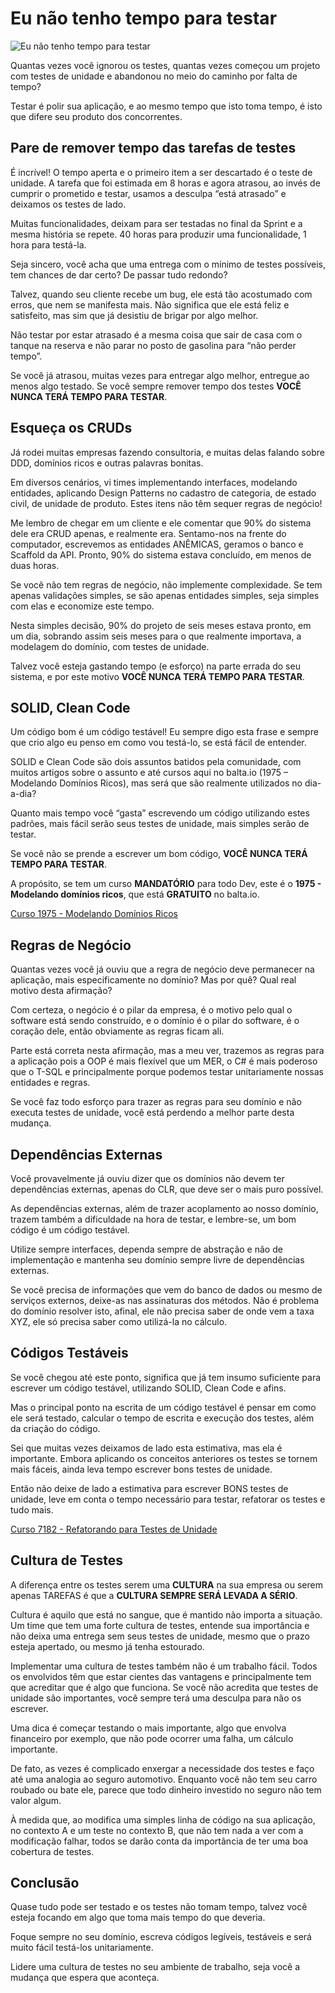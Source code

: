 Eu não tenho tempo para testar
==============================

![Eu não tenho tempo para testar](https://baltaio.blob.core.windows.net/blog/eu-nao-tenho-tempo-para-testar.jpg)

Quantas vezes você ignorou os testes, quantas vezes começou um projeto com testes de unidade e abandonou no meio do caminho por falta de tempo?

Testar é polir sua aplicação, e ao mesmo tempo que isto toma tempo, é isto que difere seu produto dos concorrentes.

Pare de remover tempo das tarefas de testes
-------------------------------------------

É incrível! O tempo aperta e o primeiro item a ser descartado é o teste de unidade. A tarefa que foi estimada em 8 horas e agora atrasou, ao invés de cumprir o prometido e testar, usamos a desculpa “está atrasado” e deixamos os testes de lado.

Muitas funcionalidades, deixam para ser testadas no final da Sprint e a mesma história se repete. 40 horas para produzir uma funcionalidade, 1 hora para testá-la.

Seja sincero, você acha que uma entrega com o mínimo de testes possíveis, tem chances de dar certo? De passar tudo redondo?

Talvez, quando seu cliente recebe um bug, ele está tão acostumado com erros, que nem se manifesta mais. Não significa que ele está feliz e satisfeito, mas sim que já desistiu de brigar por algo melhor.

Não testar por estar atrasado é a mesma coisa que sair de casa com o tanque na reserva e não parar no posto de gasolina para “não perder tempo”.

Se você já atrasou, muitas vezes para entregar algo melhor, entregue ao menos algo testado. Se você sempre remover tempo dos testes **VOCÊ NUNCA TERÁ TEMPO PARA TESTAR**.

Esqueça os CRUDs
----------------

Já rodei muitas empresas fazendo consultoria, e muitas delas falando sobre DDD, domínios ricos e outras palavras bonitas.

Em diversos cenários, vi times implementando interfaces, modelando entidades, aplicando Design Patterns no cadastro de categoria, de estado civil, de unidade de produto. Estes itens não têm sequer regras de negócio!

Me lembro de chegar em um cliente e ele comentar que 90% do sistema dele era CRUD apenas, e realmente era. Sentamo-nos na frente do computador, escrevemos as entidades ANÊMICAS, geramos o banco e Scaffold da API. Pronto, 90% do sistema estava concluído, em menos de duas horas.

Se você não tem regras de negócio, não implemente complexidade. Se tem apenas validações simples, se são apenas entidades simples, seja simples com elas e economize este tempo.

Nesta simples decisão, 90% do projeto de seis meses estava pronto, em um dia, sobrando assim seis meses para o que realmente importava, a modelagem do domínio, com testes de unidade.

Talvez você esteja gastando tempo (e esforço) na parte errada do seu sistema, e por este motivo **VOCÊ NUNCA TERÁ TEMPO PARA TESTAR**.

SOLID, Clean Code
-----------------

Um código bom é um código testável! Eu sempre digo esta frase e sempre que crio algo eu penso em como vou testá-lo, se está fácil de entender.

SOLID e Clean Code são dois assuntos batidos pela comunidade, com muitos artigos sobre o assunto e até cursos aqui no balta.io (1975 – Modelando Domínios Ricos), mas será que são realmente utilizados no dia-a-dia?

Quanto mais tempo você “gasta” escrevendo um código utilizando estes padrões, mais fácil serão seus testes de unidade, mais simples serão de testar.

Se você não se prende a escrever um bom código, **VOCÊ NUNCA TERÁ TEMPO PARA TESTAR**.

A propósito, se tem um curso **MANDATÓRIO** para todo Dev, este é o **1975 - Modelando domínios ricos**, que está **GRATUITO** no balta.io.

[Curso 1975 - Modelando Domínios Ricos](https://balta.io/cursos/1975)

Regras de Negócio
-----------------

Quantas vezes você já ouviu que a regra de negócio deve permanecer na aplicação, mais especificamente no domínio? Mas por quê? Qual real motivo desta afirmação?

Com certeza, o negócio é o pilar da empresa, é o motivo pelo qual o software está sendo construído, e o domínio é o pilar do software, é o coração dele, então obviamente as regras ficam ali.

Parte está correta nesta afirmação, mas a meu ver, trazemos as regras para a aplicação pois a OOP é mais flexível que um MER, o C# é mais poderoso que o T-SQL e principalmente porque podemos testar unitariamente nossas entidades e regras.

Se você faz todo esforço para trazer as regras para seu domínio e não executa testes de unidade, você está perdendo a melhor parte desta mudança.

Dependências Externas
---------------------

Você provavelmente já ouviu dizer que os domínios não devem ter dependências externas, apenas do CLR, que deve ser o mais puro possível.

As dependências externas, além de trazer acoplamento ao nosso domínio, trazem também a dificuldade na hora de testar, e lembre-se, um bom código é um código testável.

Utilize sempre interfaces, dependa sempre de abstração e não de implementação e mantenha seu domínio sempre livre de dependências externas.

Se você precisa de informações que vem do banco de dados ou mesmo de serviços externos, deixe-as nas assinaturas dos métodos. Não é problema do domínio resolver isto, afinal, ele não precisa saber de onde vem a taxa XYZ, ele só precisa saber como utilizá-la no cálculo.

Códigos Testáveis
-----------------

Se você chegou até este ponto, significa que já tem insumo suficiente para escrever um código testável, utilizando SOLID, Clean Code e afins.

Mas o principal ponto na escrita de um código testável é pensar em como ele será testado, calcular o tempo de escrita e execução dos testes, além da criação do código.

Sei que muitas vezes deixamos de lado esta estimativa, mas ela é importante. Embora aplicando os conceitos anteriores os testes se tornem mais fáceis, ainda leva tempo escrever bons testes de unidade.

Então não deixe de lado a estimativa para escrever BONS testes de unidade, leve em conta o tempo necessário para testar, refatorar os testes e tudo mais.

[Curso 7182 - Refatorando para Testes de Unidade](https://balta.io/cursos/7182)

Cultura de Testes
-----------------

A diferença entre os testes serem uma **CULTURA** na sua empresa ou serem apenas TAREFAS é que a **CULTURA SEMPRE SERÁ LEVADA A SÉRIO**.

Cultura é aquilo que está no sangue, que é mantido não importa a situação. Um time que tem uma forte cultura de testes, entende sua importância e não deixa uma entrega sem seus testes de unidade, mesmo que o prazo esteja apertado, ou mesmo já tenha estourado.

Implementar uma cultura de testes também não é um trabalho fácil. Todos os envolvidos têm que estar cientes das vantagens e principalmente tem que acreditar que é algo que funciona. Se você não acredita que testes de unidade são importantes, você sempre terá uma desculpa para não os escrever.

Uma dica é começar testando o mais importante, algo que envolva financeiro por exemplo, que não pode ocorrer uma falha, um cálculo importante.

De fato, as vezes é complicado enxergar a necessidade dos testes e faço até uma analogia ao seguro automotivo. Enquanto você não tem seu carro roubado ou bate ele, parece que todo dinheiro investido no seguro não tem valor algum.

À medida que, ao modifica uma simples linha de código na sua aplicação, no contexto A e um teste no contexto B, que não tem nada a ver com a modificação falhar, todos se darão conta da importância de ter uma boa cobertura de testes.

Conclusão
---------

Quase tudo pode ser testado e os testes não tomam tempo, talvez você esteja focando em algo que toma mais tempo do que deveria.

Foque sempre no seu domínio, escreva códigos legíveis, testáveis e será muito fácil testá-los unitariamente.

Lidere uma cultura de testes no seu ambiente de trabalho, seja você a mudança que espera que aconteça.